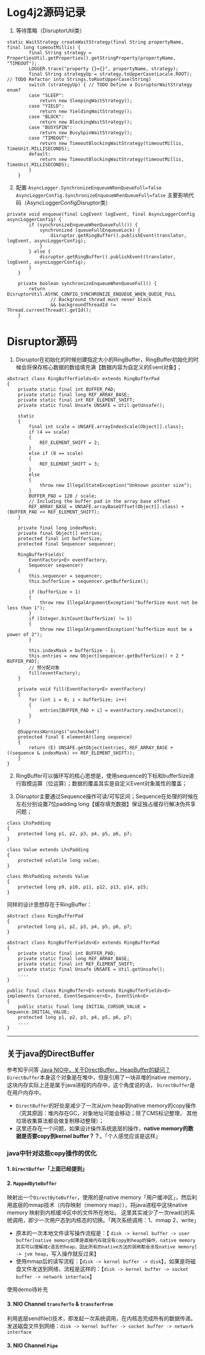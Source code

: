 # Log4j2源码记录

1. 等待策略（DisruptorUtil类）
```
static WaitStrategy createWaitStrategy(final String propertyName, final long timeoutMillis) {
        final String strategy = PropertiesUtil.getProperties().getStringProperty(propertyName, "TIMEOUT");
        LOGGER.trace("property {}={}", propertyName, strategy);
        final String strategyUp = strategy.toUpperCase(Locale.ROOT); // TODO Refactor into Strings.toRootUpperCase(String)
        switch (strategyUp) { // TODO Define a DisruptorWaitStrategy enum?
        case "SLEEP":
            return new SleepingWaitStrategy();
        case "YIELD":
            return new YieldingWaitStrategy();
        case "BLOCK":
            return new BlockingWaitStrategy();
        case "BUSYSPIN":
            return new BusySpinWaitStrategy();
        case "TIMEOUT":
            return new TimeoutBlockingWaitStrategy(timeoutMillis, TimeUnit.MILLISECONDS);
        default:
            return new TimeoutBlockingWaitStrategy(timeoutMillis, TimeUnit.MILLISECONDS);
        }
    }
```
2. 配置 `AsyncLogger.SynchronizeEnqueueWhenQueueFull=false AsyncLoggerConfig.SynchronizeEnqueueWhenQueueFull=false` 
主要影响代码（AsyncLoggerConfigDisruptor类）
```
private void enqueue(final LogEvent logEvent, final AsyncLoggerConfig asyncLoggerConfig) {
        if (synchronizeEnqueueWhenQueueFull()) {
            synchronized (queueFullEnqueueLock) {
                disruptor.getRingBuffer().publishEvent(translator, logEvent, asyncLoggerConfig);
            }
        } else {
            disruptor.getRingBuffer().publishEvent(translator, logEvent, asyncLoggerConfig);
        }
    }

    private boolean synchronizeEnqueueWhenQueueFull() {
        return DisruptorUtil.ASYNC_CONFIG_SYNCHRONIZE_ENQUEUE_WHEN_QUEUE_FULL
                // Background thread must never block
                && backgroundThreadId != Thread.currentThread().getId();
    }
```

# Disruptor源码

1. Disruptor在初始化的时候创建指定大小的RingBuffer，RingBuffer初始化的时候会将保存核心数据的数组填充满【数据内容为自定义的Event对象】；
```aidl
abstract class RingBufferFields<E> extends RingBufferPad
{
    private static final int BUFFER_PAD;
    private static final long REF_ARRAY_BASE;
    private static final int REF_ELEMENT_SHIFT;
    private static final Unsafe UNSAFE = Util.getUnsafe();

    static
    {
        final int scale = UNSAFE.arrayIndexScale(Object[].class);
        if (4 == scale)
        {
            REF_ELEMENT_SHIFT = 2;
        }
        else if (8 == scale)
        {
            REF_ELEMENT_SHIFT = 3;
        }
        else
        {
            throw new IllegalStateException("Unknown pointer size");
        }
        BUFFER_PAD = 128 / scale;
        // Including the buffer pad in the array base offset
        REF_ARRAY_BASE = UNSAFE.arrayBaseOffset(Object[].class) + (BUFFER_PAD << REF_ELEMENT_SHIFT);
    }

    private final long indexMask;
    private final Object[] entries;
    protected final int bufferSize;
    protected final Sequencer sequencer;

    RingBufferFields(
        EventFactory<E> eventFactory,
        Sequencer sequencer)
    {
        this.sequencer = sequencer;
        this.bufferSize = sequencer.getBufferSize();

        if (bufferSize < 1)
        {
            throw new IllegalArgumentException("bufferSize must not be less than 1");
        }
        if (Integer.bitCount(bufferSize) != 1)
        {
            throw new IllegalArgumentException("bufferSize must be a power of 2");
        }

        this.indexMask = bufferSize - 1;
        this.entries = new Object[sequencer.getBufferSize() + 2 * BUFFER_PAD];
        // 预分配对象
        fill(eventFactory);
    }

    private void fill(EventFactory<E> eventFactory)
    {
        for (int i = 0; i < bufferSize; i++)
        {
            entries[BUFFER_PAD + i] = eventFactory.newInstance();
        }
    }

    @SuppressWarnings("unchecked")
    protected final E elementAt(long sequence)
    {
        return (E) UNSAFE.getObject(entries, REF_ARRAY_BASE + ((sequence & indexMask) << REF_ELEMENT_SHIFT));
    }
}
```
2. RingBuffer可以循环写的核心思想是，使用sequence的下标和bufferSize进行取模运算（位运算）；数据的覆盖其实是自定义Event对象属性的覆盖；

3. Disruptor主要通过Sequence操作可读/可写区间；Sequence在处理的时候在左右分别设置7位padding long【缓存填充数据】保证独占缓存行解决伪共享问题；

```aidl
class LhsPadding
{
    protected long p1, p2, p3, p4, p5, p6, p7;
}

class Value extends LhsPadding
{
    protected volatile long value;
}

class RhsPadding extends Value
{
    protected long p9, p10, p11, p12, p13, p14, p15;
}
```
同样的设计思想存在于RingBuffer：
```aidl
abstract class RingBufferPad
{
    protected long p1, p2, p3, p4, p5, p6, p7;
}

abstract class RingBufferFields<E> extends RingBufferPad
{
    private static final int BUFFER_PAD;
    private static final long REF_ARRAY_BASE;
    private static final int REF_ELEMENT_SHIFT;
    private static final Unsafe UNSAFE = Util.getUnsafe();
    ....
}

public final class RingBuffer<E> extends RingBufferFields<E> implements Cursored, EventSequencer<E>, EventSink<E>
{
    public static final long INITIAL_CURSOR_VALUE = Sequence.INITIAL_VALUE;
    protected long p1, p2, p3, p4, p5, p6, p7;
    ....
}
```

---
## 关于java的DirectBuffer
参考知乎问答 [Java NIO中，关于DirectBuffer，HeapBuffer的疑问？](https://www.zhihu.com/question/57374068/answer/153398427)
`DirectBuffer`本身这个对象是在堆中，但是引用了一块非堆的native memory，这块内存实际上还是属于java进程的内存中，这个角度说的话，
`DirectBuffer`是在用户内存中。
- `DirectBuffer`的好处是减少了一次从jvm heap到native memory的copy操作（究其原因：堆内存在GC，对象地址可能会移动；除了CMS标记整理， 
其他垃圾收集算法都会做复制移动整理）；
- 这里还存在一个问题，如果设计操作系统底层的操作，**native memory的数据是否要copy到kernel buffer？？**。「个人感觉应该是这样」

### java中针对这些copy操作的优化
#### 1. `DirectBuffer`「上面已经提到」

#### 2. `MappedByteBuffer`
映射出一个`DirectByteBuffer`，使用的是native memory「用户缓冲区」，然后利用底层的mmap技术（内存映射（memory map）），将java进程中这块native memory
映射到内核缓冲区中的文件所在地址。 这里其实减少了一次read()的系统调用，即少一次用户态到内核态的切换。「两次系统调用：1、mmap 2、write」
- 原本的一次本地文件读写操作流程是：【 `disk -> kernel buffer -> user buffer[native memory如果是直接内存就没有copy到heap的操作，native memory其实可以理解成c语言的heap，因此所有的native方法的调用都会涉及native memory] -> jvm heap`，写入操作就反过来】
- 使用mmap后的读写流程：【`disk -> kernel buffer -> disk`】，如果是将磁盘文件发送到网络，流程是这样的：【`disk -> kernel buffer -> socket buffer -> network interface`】

使用demo待补充

#### 3. NIO Channel `transferTo` & `transferFrom`
利用底层sendfile()技术，即发起一次系统调用，在内核态完成所有的数据传递。
发送磁盘文件到网络：`disk -> kernel buffer -> socket buffer -> network interface`

#### 3. NIO Channel `Pipe`




